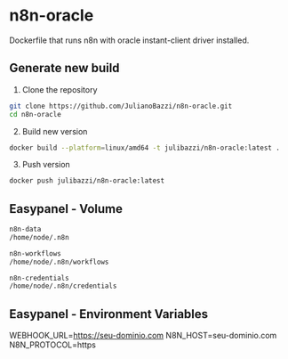 # n8n-oracle
Dockerfile that runs n8n with oracle instant-client driver installed.

## Generate new build

1. Clone the repository
```bash
git clone https://github.com/JulianoBazzi/n8n-oracle.git
cd n8n-oracle
```

2. Build new version
```bash
docker build --platform=linux/amd64 -t julibazzi/n8n-oracle:latest .
```

3. Push version
```bash
docker push julibazzi/n8n-oracle:latest
```

## Easypanel - Volume
```bash
n8n-data
/home/node/.n8n
```
```bash
n8n-workflows
/home/node/.n8n/workflows
```
```bash
n8n-credentials
/home/node/.n8n/credentials
```

## Easypanel - Environment Variables
WEBHOOK_URL=https://seu-dominio.com
N8N_HOST=seu-dominio.com
N8N_PROTOCOL=https
